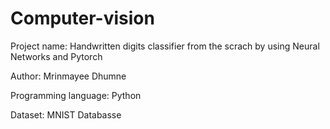 # Computer-vision

Project name: Handwritten digits classifier from the scrach by using Neural Networks and Pytorch

Author: Mrinmayee Dhumne

Programming language: Python

Dataset: MNIST Databasse
